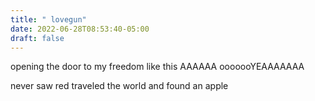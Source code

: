 ```yaml
---
title: " lovegun"
date: 2022-06-28T08:53:40-05:00
draft: false
---
```


 opening the door to my freedom
 like this
AAAAAA
ooooooYEAAAAAAA

never saw red traveled the world and found an apple